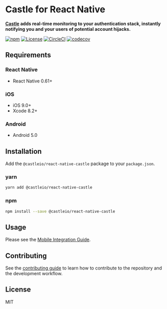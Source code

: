 # Castle for React Native

**[Castle](https://castle.io) adds real-time monitoring to your authentication stack, instantly notifying you and your users of potential account hijacks.**

[![npm](https://img.shields.io/npm/v/@castleio/react-native-castle)](https://www.npmjs.com/package/@castleio/react-native-castle)
[![License](https://img.shields.io/npm/l/@castleio/react-native-castle)](https://www.npmjs.com/package/@castleio/react-native-castle)
[![CircleCI](https://img.shields.io/circleci/build/github/castle/castle-react-native/master?token=5e33890a81d6ff15736b559ad252a3b6ab6db9b2)](https://circleci.com/gh/castle/castle-react-native)
[![codecov](https://codecov.io/gh/castle/castle-react-native/branch/master/graph/badge.svg)](https://codecov.io/gh/castle/castle-react-native)

## Requirements

### React Native
 - React Native 0.61+

### iOS
 - iOS 9.0+
 - Xcode 8.2+

### Android
 - Android 5.0

## Installation

Add the `@castleio/react-native-castle` package to your `package.json`.

### yarn

```bash
yarn add @castleio/react-native-castle
```

### npm

```bash
npm install --save @castleio/react-native-castle
```

## Usage

Please see the [Mobile Integration Guide](https://docs.castle.io).

## Contributing

See the [contributing guide](CONTRIBUTING.md) to learn how to contribute to the repository and the development workflow.

## License

MIT
